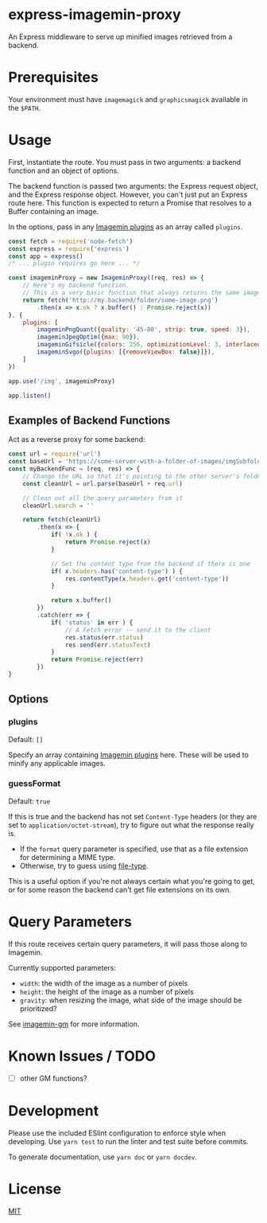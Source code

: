 # express-imagemin-proxy

An Express middleware to serve up minified images retrieved from a backend.



# Prerequisites

Your environment must have `imagemagick` and `graphicsmagick` available in the `$PATH`.

# Usage

First, instantiate the route. You must pass in two arguments: a backend function and an object of options.

The backend function is passed two arguments: the Express request object, and the Express response object. However, you can't just put an Express route here. This function is expected to return a Promise that resolves to a Buffer containing an image.

In the options, pass in any [Imagemin plugins](https://www.npmjs.com/search?q=keywords:imageminplugin) as an array called `plugins`.

```js
const fetch = require('node-fetch')
const express = require('express')
const app = express()
/* ... plugin requires go here ... */

const imageminProxy = new ImageminProxy((req, res) => {
	// Here's my backend function.
	// This is a very basic function that always returns the same image.
	return fetch('http://my.backend/folder/some-image.png')
		.then(x => x.ok ? x.buffer() : Promise.reject(x))
}, {
	plugins: [
		imageminPngQuant({quality: '45-80', strip: true, speed: 3}),
		imageminJpegOptim({max: 90}),
		imageminGifsicle({colors: 256, optimizationLevel: 3, interlaced: true}),
		imageminSvgo({plugins: [{removeViewBox: false}]}),
	]
})

app.use('/img', imageminProxy)

app.listen()
```

## Examples of Backend Functions

Act as a reverse proxy for some backend:
```js
const url = require('url')
const baseUrl = 'https://some-server-with-a-folder-of-images/imgSubfolder'
const myBackendFunc = (req, res) => {
	// Change the URL so that it's pointing to the other server's folder
	const cleanUrl = url.parse(baseUrl + req.url)

	// Clean out all the query parameters from it
	cleanUrl.search = ''

	return fetch(cleanUrl)
		.then(x => {
			if( !x.ok ) {
				return Promise.reject(x)
			}

			// Set the content type from the backend if there is one
			if( x.headers.has('content-type') ) {
				res.contentType(x.headers.get('content-type'))
			}

			return x.buffer()
		})
		.catch(err => {
			if( 'status' in err ) {
				// A Fetch error -- send it to the client
				res.status(err.status)
				res.send(err.statusText)
			}
			return Promise.reject(err)
		})
}
```

## Options

### plugins

Default: `[]`

Specify an array containing [Imagemin plugins](https://www.npmjs.com/search?q=keywords:imageminplugin) here. These will be used to minify any applicable images.

### guessFormat

Default: `true`

If this is true and the backend has not set `Content-Type` headers (or they are set to `application/octet-stream`), try to figure out what the response really is.

* If the `format` query parameter is specified, use that as a file extension for determining a MIME type.
* Otherwise, try to guess using [file-type](https://www.npmjs.com/package/file-type).

This is a useful option if you're not always certain what you're going to get, or for some reason the backend can't get file extensions on its own.


# Query Parameters

If this route receives certain query parameters, it will pass those along to Imagemin.

Currently supported parameters:
* `width`: the width of the image as a number of pixels
* `height`: the height of the image as a number of pixels
* `gravity`: when resizing the image, what side of the image should be prioritized?

See [imagemin-gm](https://www.npmjs.com/package/imagemin-gm) for more information.

# Known Issues / TODO

- [ ] other GM functions?

# Development

Please use the included ESlint configuration to enforce style when developing. Use `yarn test` to run the linter and test suite before commits.

To generate documentation, use `yarn doc` or `yarn docdev`.

# License

[MIT](https://www.tldrlegal.com/l/mit)
